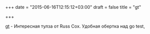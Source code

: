 +++
date = "2015-06-16T12:15:12+03:00"
draft = false
title = "gt"

+++

<p><a href="https://github.com/rsc/gt">gt</a>&nbsp;- Интересная тулза от&nbsp;Russ Cox. Удобная обертка над go test,</p>

